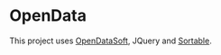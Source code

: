 OpenData
====

This project uses [OpenDataSoft](https://public.opendatasoft.com/explore/), JQuery and [Sortable](https://github.com/hubspot/sortable).

